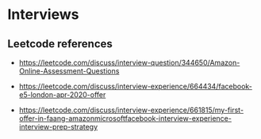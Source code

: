 # Interviews

## Leetcode references

* <https://leetcode.com/discuss/interview-question/344650/Amazon-Online-Assessment-Questions>

* <https://leetcode.com/discuss/interview-experience/664434/facebook-e5-london-apr-2020-offer>
* <https://leetcode.com/discuss/interview-experience/661815/my-first-offer-in-faang-amazonmicrosoftfacebook-interview-experience-interview-prep-strategy>
